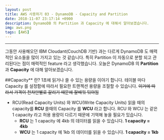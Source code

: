 ```yaml
---
layout: post
title: AWS 사용하기 03 - DynamoDB - Capacity and Partition
date: 2018-11-07 23:17:14 +0900
description: DynamoDB 의 Partition 과 Capacity 에 대해서 알아보겠습니다.
img: aws.png
tags: [AWS]
---
```

---

그동안 사용해오던 IBM Cloudant(CouchDB 기반) 과는 다르게 DynamoDB 도 매력적인 요소들을 많이 가지고 있는 것 같습니다.
특히 Partition 이 자동으로 분할 되고 관리된다는 점이 매력적인 feature 라고 생각했습니다.
오늘은 DynamoDB 의 **Partition** 과 **Capacity** 에 대해 알아보겠습니다.

##Capacity** 란?
1초에 읽거나 쓸 수 있는 용량을 이야기 합니다.
테이블 마다 Capacity 를 설정함에 따라서 필요한 트랜젝션 용량을 조절할 수 있습니다.
~~이거에 따라서 가격이 천차만별로 갈리기 때문에 잘배워 둬야됨~~

- RCU(Read Capacity Units) 와 WCU(Write Capacity Units)
  읽을 때의 capacity를 **RCU** 쓸때의 Capacity 를 **WCU** 라고 합니다.
  RCU 와 WCU 는 같은 1 capacity 라고 허용 용량이 다르기 때문에 기억해 놓을 필요가 있습니다.
  - **RCU** 는 1 capacity 에 4kb 의 데이터를 읽을 수 있습니다. **1 capacity = 4kb**
  - **WCU** 는 1 capacity 에 1kb 의 데이터를 읽을 수 있습니다. **1 capacity = 1kb**
